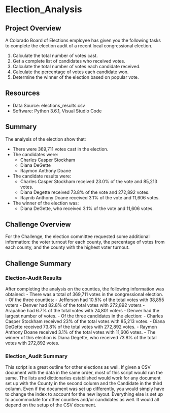 # Election_Analysis

## Project Overview
A Colorado Board of Elections employee has given you the following tasks to complete the election audit of a recent local congressional election.

1. Calculate the total number of votes cast.
2. Get a complete list of candidates who received votes.
3. Calculate the total number of votes each candidate received.
4. Calculate the percentage of votes each candidate won.
5. Determine the winner of the election based on popular vote.

## Resources
- Data Source: elections_results.csv
- Software: Python 3.6.1, Visual Studio Code

## Summary
The analysis of the election show that:
- There were 369,711 votes cast in the election.
- The candidates were:
    - Charles Casper Stockham
    - Diana DeGette
    - Raymon Anthony Doane
- The candidate results were:
    - Charles Casper Stockham received 23.0% of the vote and 85,213 votes.
    - Diana Degette received 73.8% of the vote and 272,892 votes.
    - Raynib Anthony Doane received 3.1% of the vote and 11,606 votes.
- The winner of the election was:
    - Diana DeGette, who received 3.1% of the vote and 11,606 votes.

## Challenge Overview
For the Challenge, the election committee requested some additional information: the voter turnout for each county, the percentage of votes from each county, and the county with the highest voter turnout.

## Challenge Summary
### Election-Audit Results
After completing the analysis on the counties, the following information was obtained:
    - There was a total of 369,711 votes in the congressional election.
    - Of the three counties:
        - Jefferson had 10.5% of the total votes with 38,855 voters
        - Denver had 82.8% of the total votes with 272,892 voters
        - Arapahoe had 6.7% of the total votes with 24,801 voters
    - Denver had the largest number of votes.
    - Of the three candidates in the election:
        - Charles Casper Stockham received 23% of the total votes with 85,213 votes.
        - Diana DeGette received 73.8% of the total votes with 272,892 votes.
        - Raymon Anthony Doane received 3.1% of the total votes with 11,606 votes.
    - The winner of this election is Diana Degette, who received 73.8% of the total votes with 272,892 votes.
### Election_Audit Summary
This script is a great outline for other elections as well. If given a CSV document with the data in the same order, most of this script would run the same. The lists and dictionaries established would work for any document set up with the County in the second column and the Candidate in the third column. Even if the document was set up differently, you would simply have to change the index to account for the new layout. Everything else is set up to accommodate for other counties and/or candidates as well. It would all depend on the setup of the CSV document.
